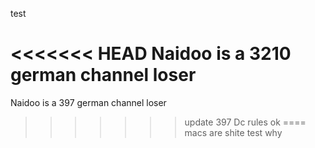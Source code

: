 test 

<<<<<<< HEAD
Naidoo is a 3210 german channel loser
=======
Naidoo is a 397 german channel loser
>>>>>>> update 397
Dc rules ok
====
macs are shite
test
why
